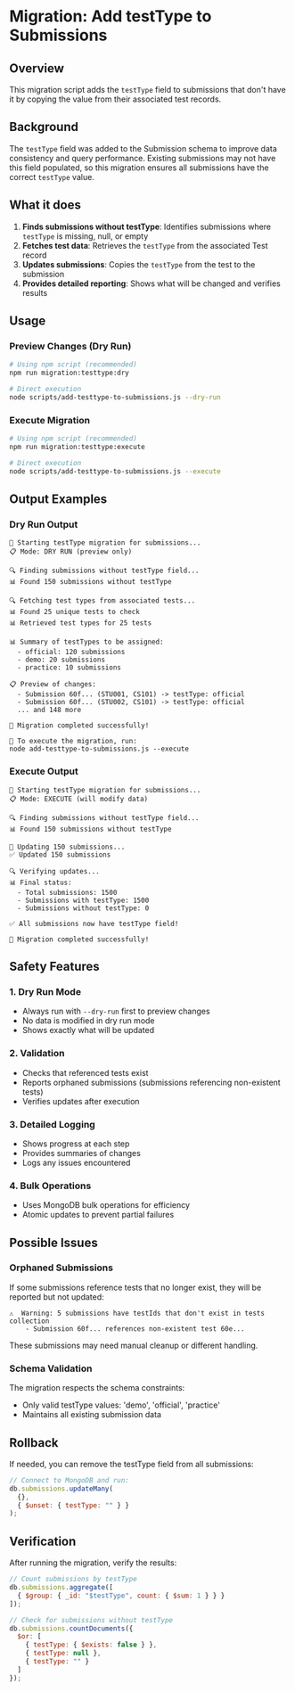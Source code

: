 # Migration: Add testType to Submissions

## Overview
This migration script adds the `testType` field to submissions that don't have it by copying the value from their associated test records.

## Background
The `testType` field was added to the Submission schema to improve data consistency and query performance. Existing submissions may not have this field populated, so this migration ensures all submissions have the correct `testType` value.

## What it does
1. **Finds submissions without testType**: Identifies submissions where `testType` is missing, null, or empty
2. **Fetches test data**: Retrieves the `testType` from the associated Test record
3. **Updates submissions**: Copies the `testType` from the test to the submission
4. **Provides detailed reporting**: Shows what will be changed and verifies results

## Usage

### Preview Changes (Dry Run)
```bash
# Using npm script (recommended)
npm run migration:testtype:dry

# Direct execution
node scripts/add-testtype-to-submissions.js --dry-run
```

### Execute Migration
```bash
# Using npm script (recommended)
npm run migration:testtype:execute

# Direct execution
node scripts/add-testtype-to-submissions.js --execute
```

## Output Examples

### Dry Run Output
```
🚀 Starting testType migration for submissions...
📋 Mode: DRY RUN (preview only)

🔍 Finding submissions without testType field...
📊 Found 150 submissions without testType

🔍 Fetching test types from associated tests...
📊 Found 25 unique tests to check
📊 Retrieved test types for 25 tests

📊 Summary of testTypes to be assigned:
  - official: 120 submissions
  - demo: 20 submissions
  - practice: 10 submissions

📋 Preview of changes:
  - Submission 60f... (STU001, CS101) -> testType: official
  - Submission 60f... (STU002, CS101) -> testType: official
  ... and 148 more

🎉 Migration completed successfully!

🔄 To execute the migration, run:
node add-testtype-to-submissions.js --execute
```

### Execute Output
```
🚀 Starting testType migration for submissions...
📋 Mode: EXECUTE (will modify data)

🔍 Finding submissions without testType field...
📊 Found 150 submissions without testType

🔄 Updating 150 submissions...
✅ Updated 150 submissions

🔍 Verifying updates...
📊 Final status:
  - Total submissions: 1500
  - Submissions with testType: 1500
  - Submissions without testType: 0

✅ All submissions now have testType field!

🎉 Migration completed successfully!
```

## Safety Features

### 1. **Dry Run Mode**
- Always run with `--dry-run` first to preview changes
- No data is modified in dry run mode
- Shows exactly what will be updated

### 2. **Validation**
- Checks that referenced tests exist
- Reports orphaned submissions (submissions referencing non-existent tests)
- Verifies updates after execution

### 3. **Detailed Logging**
- Shows progress at each step
- Provides summaries of changes
- Logs any issues encountered

### 4. **Bulk Operations**
- Uses MongoDB bulk operations for efficiency
- Atomic updates to prevent partial failures

## Possible Issues

### Orphaned Submissions
If some submissions reference tests that no longer exist, they will be reported but not updated:
```
⚠️  Warning: 5 submissions have testIds that don't exist in tests collection
    - Submission 60f... references non-existent test 60e...
```

These submissions may need manual cleanup or different handling.

### Schema Validation
The migration respects the schema constraints:
- Only valid testType values: 'demo', 'official', 'practice'
- Maintains all existing submission data

## Rollback
If needed, you can remove the testType field from all submissions:
```javascript
// Connect to MongoDB and run:
db.submissions.updateMany(
  {},
  { $unset: { testType: "" } }
);
```

## Verification
After running the migration, verify the results:
```javascript
// Count submissions by testType
db.submissions.aggregate([
  { $group: { _id: "$testType", count: { $sum: 1 } } }
]);

// Check for submissions without testType
db.submissions.countDocuments({
  $or: [
    { testType: { $exists: false } },
    { testType: null },
    { testType: "" }
  ]
});
```
